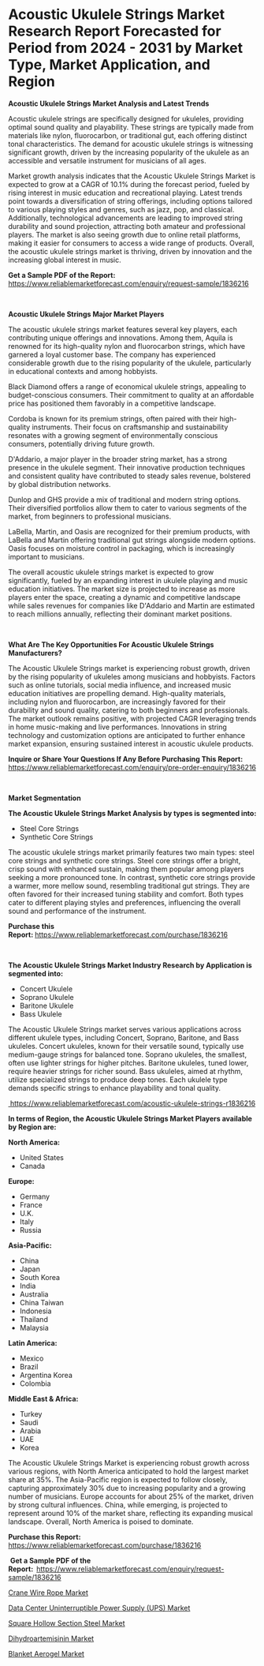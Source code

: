 <p><h1>Acoustic Ukulele Strings Market Research Report Forecasted for Period from 2024 -  2031 by Market Type, Market Application, and Region</h1></p><p><strong>Acoustic Ukulele Strings Market Analysis and Latest Trends</strong></p>
<p><p>Acoustic ukulele strings are specifically designed for ukuleles, providing optimal sound quality and playability. These strings are typically made from materials like nylon, fluorocarbon, or traditional gut, each offering distinct tonal characteristics. The demand for acoustic ukulele strings is witnessing significant growth, driven by the increasing popularity of the ukulele as an accessible and versatile instrument for musicians of all ages. </p><p>Market growth analysis indicates that the Acoustic Ukulele Strings Market is expected to grow at a CAGR of 10.1% during the forecast period, fueled by rising interest in music education and recreational playing. Latest trends point towards a diversification of string offerings, including options tailored to various playing styles and genres, such as jazz, pop, and classical. Additionally, technological advancements are leading to improved string durability and sound projection, attracting both amateur and professional players. The market is also seeing growth due to online retail platforms, making it easier for consumers to access a wide range of products. Overall, the acoustic ukulele strings market is thriving, driven by innovation and the increasing global interest in music.</p></p>
<p><strong>Get a Sample PDF of the Report:&nbsp;</strong> <a href="https://www.reliablemarketforecast.com/enquiry/request-sample/1836216?utm_campaign=1601&utm_medium=2&utm_source=Github&utm_content=ia&utm_term=16102024&utm_id=acoustic-ukulele-strings">https://www.reliablemarketforecast.com/enquiry/request-sample/1836216</a></p>
<p>&nbsp;</p>
<p><strong>Acoustic Ukulele Strings Major Market Players</strong></p>
<p><p>The acoustic ukulele strings market features several key players, each contributing unique offerings and innovations. Among them, Aquila is renowned for its high-quality nylon and fluorocarbon strings, which have garnered a loyal customer base. The company has experienced considerable growth due to the rising popularity of the ukulele, particularly in educational contexts and among hobbyists.</p><p>Black Diamond offers a range of economical ukulele strings, appealing to budget-conscious consumers. Their commitment to quality at an affordable price has positioned them favorably in a competitive landscape.</p><p>Cordoba is known for its premium strings, often paired with their high-quality instruments. Their focus on craftsmanship and sustainability resonates with a growing segment of environmentally conscious consumers, potentially driving future growth.</p><p>D'Addario, a major player in the broader string market, has a strong presence in the ukulele segment. Their innovative production techniques and consistent quality have contributed to steady sales revenue, bolstered by global distribution networks.</p><p>Dunlop and GHS provide a mix of traditional and modern string options. Their diversified portfolios allow them to cater to various segments of the market, from beginners to professional musicians.</p><p>LaBella, Martin, and Oasis are recognized for their premium products, with LaBella and Martin offering traditional gut strings alongside modern options. Oasis focuses on moisture control in packaging, which is increasingly important to musicians.</p><p>The overall acoustic ukulele strings market is expected to grow significantly, fueled by an expanding interest in ukulele playing and music education initiatives. The market size is projected to increase as more players enter the space, creating a dynamic and competitive landscape while sales revenues for companies like D'Addario and Martin are estimated to reach millions annually, reflecting their dominant market positions.</p></p>
<p>&nbsp;</p>
<p><strong>What Are The Key Opportunities For Acoustic Ukulele Strings Manufacturers?</strong></p>
<p><p>The Acoustic Ukulele Strings market is experiencing robust growth, driven by the rising popularity of ukuleles among musicians and hobbyists. Factors such as online tutorials, social media influence, and increased music education initiatives are propelling demand. High-quality materials, including nylon and fluorocarbon, are increasingly favored for their durability and sound quality, catering to both beginners and professionals. The market outlook remains positive, with projected CAGR leveraging trends in home music-making and live performances. Innovations in string technology and customization options are anticipated to further enhance market expansion, ensuring sustained interest in acoustic ukulele products.</p></p>
<p><strong>Inquire or Share Your Questions If Any Before Purchasing This Report:</strong> <a href="https://www.reliablemarketforecast.com/enquiry/pre-order-enquiry/1836216?utm_campaign=1601&utm_medium=2&utm_source=Github&utm_content=ia&utm_term=16102024&utm_id=acoustic-ukulele-strings">https://www.reliablemarketforecast.com/enquiry/pre-order-enquiry/1836216</a></p>
<p>&nbsp;</p>
<p><strong>Market Segmentation</strong></p>
<p><strong>The Acoustic Ukulele Strings Market Analysis by types is segmented into:</strong></p>
<p><ul><li>Steel Core Strings</li><li>Synthetic Core Strings</li></ul></p>
<p><p>The acoustic ukulele strings market primarily features two main types: steel core strings and synthetic core strings. Steel core strings offer a bright, crisp sound with enhanced sustain, making them popular among players seeking a more pronounced tone. In contrast, synthetic core strings provide a warmer, more mellow sound, resembling traditional gut strings. They are often favored for their increased tuning stability and comfort. Both types cater to different playing styles and preferences, influencing the overall sound and performance of the instrument.</p></p>
<p><strong>Purchase this Report:&nbsp;</strong><a href="https://www.reliablemarketforecast.com/purchase/1836216?utm_campaign=1601&utm_medium=2&utm_source=Github&utm_content=ia&utm_term=16102024&utm_id=acoustic-ukulele-strings">https://www.reliablemarketforecast.com/purchase/1836216</a></p>
<p>&nbsp;</p>
<p><strong>The Acoustic Ukulele Strings Market Industry Research by Application is segmented into:</strong></p>
<p><ul><li>Concert Ukulele</li><li>Soprano Ukulele</li><li>Baritone Ukulele</li><li>Bass Ukulele</li></ul></p>
<p><p>The Acoustic Ukulele Strings market serves various applications across different ukulele types, including Concert, Soprano, Baritone, and Bass ukuleles. Concert ukuleles, known for their versatile sound, typically use medium-gauge strings for balanced tone. Soprano ukuleles, the smallest, often use lighter strings for higher pitches. Baritone ukuleles, tuned lower, require heavier strings for richer sound. Bass ukuleles, aimed at rhythm, utilize specialized strings to produce deep tones. Each ukulele type demands specific strings to enhance playability and tonal quality.</p></p>
<p><a href="https://www.reliablemarketforecast.com/acoustic-ukulele-strings-r1836216?utm_campaign=1601&utm_medium=2&utm_source=Github&utm_content=ia&utm_term=16102024&utm_id=acoustic-ukulele-strings">&nbsp;https://www.reliablemarketforecast.com/acoustic-ukulele-strings-r1836216</a></p>
<p><strong>In terms of Region, the Acoustic Ukulele Strings Market Players available by Region are:</strong></p>
<p>
    <p> <strong> North America: </strong>
        <ul>
            <li>United States</li>
            <li>Canada</li>
        </ul>
        </p> 
    <p> <strong> Europe: </strong>
        <ul>
            <li>Germany</li>
            <li>France</li>
            <li>U.K.</li>
            <li>Italy</li>
            <li>Russia</li>
        </ul>
        </p> 
    <p> <strong> Asia-Pacific: </strong>
        <ul>
            <li>China</li>
            <li>Japan</li>
            <li>South Korea</li>
            <li>India</li>
            <li>Australia</li>
            <li>China Taiwan</li>
            <li>Indonesia</li>
            <li>Thailand</li>
            <li>Malaysia</li>
        </ul>
        </p> 
    <p> <strong> Latin America: </strong>
        <ul>
            <li>Mexico</li>
            <li>Brazil</li>
            <li>Argentina Korea</li>
            <li>Colombia</li>
        </ul>
        </p> 
    <p> <strong> Middle East & Africa: </strong>
        <ul>
            <li>Turkey</li>
            <li>Saudi</li>
            <li>Arabia</li>
            <li>UAE</li>
            <li>Korea</li>
        </ul>
    </p>
    </p>
<p><p>The Acoustic Ukulele Strings Market is experiencing robust growth across various regions, with North America anticipated to hold the largest market share at 35%. The Asia-Pacific region is expected to follow closely, capturing approximately 30% due to increasing popularity and a growing number of musicians. Europe accounts for about 25% of the market, driven by strong cultural influences. China, while emerging, is projected to represent around 10% of the market share, reflecting its expanding musical landscape. Overall, North America is poised to dominate.</p></p>
<p><strong>Purchase this Report: </strong><a href="https://www.reliablemarketforecast.com/purchase/1836216?utm_campaign=1601&utm_medium=2&utm_source=Github&utm_content=ia&utm_term=16102024&utm_id=acoustic-ukulele-strings">https://www.reliablemarketforecast.com/purchase/1836216</a></p>
<p>&nbsp;<strong>Get a Sample PDF of the Report:&nbsp;&nbsp;</strong><a href="https://www.reliablemarketforecast.com/enquiry/request-sample/1836216?utm_campaign=1601&utm_medium=2&utm_source=Github&utm_content=ia&utm_term=16102024&utm_id=acoustic-ukulele-strings">https://www.reliablemarketforecast.com/enquiry/request-sample/1836216</a></p>
<p><strong></strong></p>
<p><p><a href="https://www.linkedin.com/pulse/crane-wire-rope-market-analysis-report-global-insights-region-bnn2c?utm_campaign=1601&utm_medium=2&utm_source=Github&utm_content=ia&utm_term=16102024&utm_id=acoustic-ukulele-strings">Crane Wire Rope Market</a></p><p><a href="https://github.com/BellAuer/Market-Research-Report-List-1/blob/main/data-center-uninterruptible-power-supply-ups-market.md?utm_campaign=1601&utm_medium=2&utm_source=Github&utm_content=ia&utm_term=16102024&utm_id=acoustic-ukulele-strings">Data Center Uninterruptible Power Supply (UPS) Market</a></p><p><a href="https://www.linkedin.com/pulse/sustainability-trends-square-hollow-section-steel-industry-c2nkc?utm_campaign=1601&utm_medium=2&utm_source=Github&utm_content=ia&utm_term=16102024&utm_id=acoustic-ukulele-strings">Square Hollow Section Steel Market</a></p><p><a href="https://www.linkedin.com/pulse/dihydroartemisinin-market-share-size-trends-industry-analysis-xawhc?utm_campaign=1601&utm_medium=2&utm_source=Github&utm_content=ia&utm_term=16102024&utm_id=acoustic-ukulele-strings">Dihydroartemisinin Market</a></p><p><a href="https://www.linkedin.com/pulse/blanket-aerogel-market-segmentation-in-depth-analysis-buildinginsulationoilgasaerospaceautomotivehealthcarechemicalelectronicsapparelothe-ldhnc?utm_campaign=1601&utm_medium=2&utm_source=Github&utm_content=ia&utm_term=16102024&utm_id=acoustic-ukulele-strings">Blanket Aerogel Market</a></p></p>